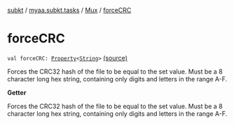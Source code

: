 [subkt](../../index.md) / [myaa.subkt.tasks](../index.md) / [Mux](index.md) / [forceCRC](./force-c-r-c.md)

# forceCRC

`val forceCRC: `[`Property`](https://docs.gradle.org/current/javadoc/org/gradle/api/provider/Property.html)`<`[`String`](https://kotlinlang.org/api/latest/jvm/stdlib/kotlin/-string/index.html)`>` [(source)](https://github.com/Myaamori/SubKt/blob/0.1.19/src/main/kotlin/myaa/subkt/tasks/muxtask.kt#L619)

Forces the CRC32 hash of the file to be equal to the set value.
Must be a 8 character long hex string, containing only digits
and letters in the range A-F.

**Getter**

Forces the CRC32 hash of the file to be equal to the set value.
Must be a 8 character long hex string, containing only digits
and letters in the range A-F.

